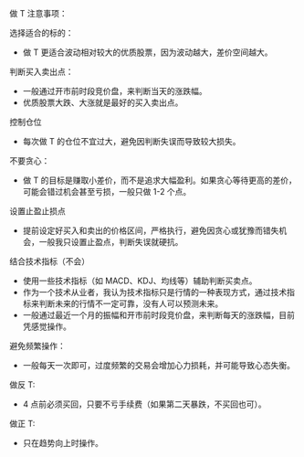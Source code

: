 做 T 注意事项：

选择适合的标的：

- 做 T 更适合波动相对较大的优质股票，因为波动越大，差价空间越大。

判断买入卖出点：

- 一般通过开市前时段竞价盘，来判断当天的涨跌幅。
- 优质股票大跌、大涨就是最好的买入卖出点。

控制仓位

- 每次做 T 的仓位不宜过大，避免因判断失误而导致较大损失。

不要贪心：

- 做 T 的目标是赚取小差价，而不是追求大幅盈利。如果贪心等待更高的差价，可能会错过机会甚至亏损，一般只做 1-2 个点。

设置止盈止损点

- 提前设定好买入和卖出的价格区间，严格执行，避免因贪心或犹豫而错失机会，一般我只设置止盈点，判断失误就硬抗。

结合技术指标（不会）

- 使用一些技术指标（如 MACD、KDJ、均线等）辅助判断买卖点。
- 作为一个技术从业者，我认为技术指标只是行情的一种表现方式，通过技术指标来判断未来的行情不一定可靠，没有人可以预测未来。
- 一般通过最近一个月的振幅和开市前时段竞价盘，来判断每天的涨跌幅，目前凭感觉操作。

避免频繁操作：

- 一般每天一次即可，过度频繁的交易会增加心力损耗，并可能导致心态失衡。

做反 T:

- 4 点前必须买回，只要不亏手续费（如果第二天暴跌，不买回也可）。

做正 T:

- 只在趋势向上时操作。
